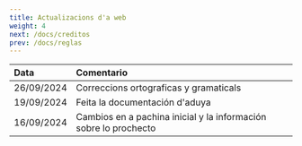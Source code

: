 ```yaml
---
title: Actualizacions d'a web
weight: 4
next: /docs/creditos
prev: /docs/reglas
---
```


| Data | Comentario |
|:------|:------------|
| 26/09/2024 | Correccions ortograficas y gramaticals |
| 19/09/2024 | Feita la documentación d'aduya |
| 16/09/2024 | Cambios en a pachina inicial y la información sobre lo prochecto |
